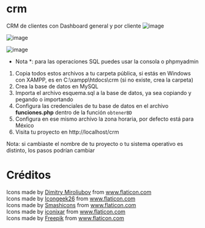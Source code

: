 # crm
CRM de clientes con Dashboard general y por cliente
![image](https://user-images.githubusercontent.com/70233261/140946366-9ff2432c-b0ac-4d30-924c-0e1fa43b02d1.png)

![image](https://user-images.githubusercontent.com/70233261/140946626-49c69118-2087-46b3-bd48-a9f040b5b162.png)

![image](https://user-images.githubusercontent.com/70233261/140946693-804057e5-3535-458d-8cb1-721f20dab0b4.png)


* Nota *: para las operaciones SQL puedes usar la consola o phpmyadmin

1. Copia todos estos archivos a tu carpeta pública, si estás en Windows con XAMPP, es en C:\xampp\htdocs\crm (si no existe, crea la carpeta)
2. Crea la base de datos en MySQL
3. Importa el archivo esquema.sql a la base de datos, ya sea copiando y pegando o importando
4. Configura las credenciales de tu base de datos en el archivo __funciones.php__ dentro de la función `obtenerBD`
5. Configura en ese mismo archivo la zona horaria, por defecto está para México
6. Visita tu proyecto en http://localhost/crm

Nota: si cambiaste el nombre de tu proyecto o tu sistema operativo es distinto, los pasos podrían cambiar

# Créditos
<div>Icons made by <a href="https://www.flaticon.com/authors/dimitry-miroliubov" title="Dimitry Miroliubov">Dimitry Miroliubov</a> from <a href="https://www.flaticon.com/" title="Flaticon">www.flaticon.com</a></div>

<div>Icons made by <a href="https://www.flaticon.com/authors/icongeek26" title="Icongeek26">Icongeek26</a> from <a href="https://www.flaticon.com/" title="Flaticon">www.flaticon.com</a></div>

<div>Icons made by <a href="https://www.flaticon.com/authors/smashicons" title="Smashicons">Smashicons</a> from <a href="https://www.flaticon.com/" title="Flaticon">www.flaticon.com</a></div>

<div>Icons made by <a href="https://www.flaticon.com/authors/iconixar" title="iconixar">iconixar</a> from <a href="https://www.flaticon.com/" title="Flaticon">www.flaticon.com</a></div>

<div>Icons made by <a href="https://www.freepik.com" title="Freepik">Freepik</a> from <a href="https://www.flaticon.com/" title="Flaticon">www.flaticon.com</a></div>
